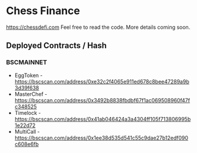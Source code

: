 # Chess Finance

https://chessdefi.com Feel free to read the code. More details coming soon.

## Deployed Contracts / Hash

### BSCMAINNET

- EggToken - https://bscscan.com/address/0xe32c2f4065e911ed678c8bee47289a9b3d39f638
- MasterChef - https://bscscan.com/address/0x3492b8838fbdbf67f1ac069508960f47fc348525
- Timelock - https://bscscan.com/address/0x41ab046424a3a4304ff105f713806995b1e22d72
- MultiCall - https://bscscan.com/address/0x1ee38d535d541c55c9dae27b12edf090c608e6fb
